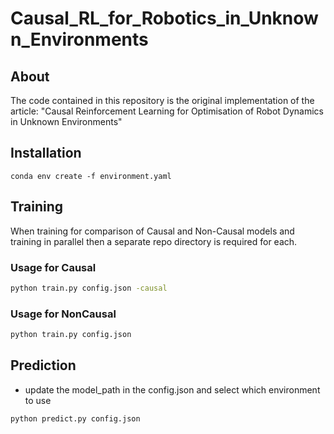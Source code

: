 # Causal_RL_for_Robotics_in_Unknown_Environments
## About
The code contained in this repository is the original implementation of the article: 
"Causal Reinforcement Learning for Optimisation of Robot Dynamics in Unknown Environments"

## Installation
    conda env create -f environment.yaml

## Training 
When training for comparison of Causal and Non-Causal models and training in parallel then a separate repo directory is required for each.

### Usage for Causal

```bash
python train.py config.json -causal
```

### Usage for NonCausal

```bash
python train.py config.json 
```

## Prediction 

- update the model_path in the config.json and select which environment to use 

```bash
python predict.py config.json
```
